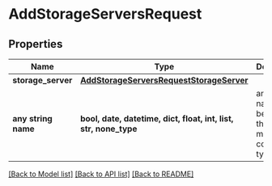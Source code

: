 # AddStorageServersRequest


## Properties
Name | Type | Description | Notes
------------ | ------------- | ------------- | -------------
**storage_server** | [**AddStorageServersRequestStorageServer**](AddStorageServersRequestStorageServer.md) |  | 
**any string name** | **bool, date, datetime, dict, float, int, list, str, none_type** | any string name can be used but the value must be the correct type | [optional]

[[Back to Model list]](../README.md#documentation-for-models) [[Back to API list]](../README.md#documentation-for-api-endpoints) [[Back to README]](../README.md)


